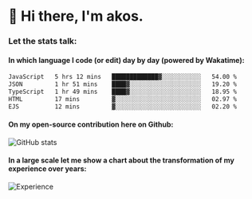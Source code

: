 # 👋 Hi there, I'm akos. 


### Let the stats talk:


#### In which language I code (or edit) day by day (powered by Wakatime): 

<!--START_SECTION:waka-->

```txt
JavaScript   5 hrs 12 mins   █████████████▓░░░░░░░░░░░   54.00 %
JSON         1 hr 51 mins    ████▓░░░░░░░░░░░░░░░░░░░░   19.20 %
TypeScript   1 hr 49 mins    ████▓░░░░░░░░░░░░░░░░░░░░   18.95 %
HTML         17 mins         ▓░░░░░░░░░░░░░░░░░░░░░░░░   02.97 %
EJS          12 mins         ▓░░░░░░░░░░░░░░░░░░░░░░░░   02.20 %
```

<!--END_SECTION:waka-->

#### On my open-source contribution here on Github:
 
![GitHub stats](https://github-readme-stats.vercel.app/api?username=akosbalasko)

#### In a large scale let me show a chart about the transformation of my experience over years:   

![Experience](https://cr-skills-chart-widget.azurewebsites.net/api/api?username=akosbalasko)
